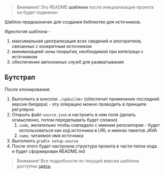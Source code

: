 > Внимание! Это README **шаблона** после инициализации проекта он будет подменен


Шаблон предназначен для создания библиотек для источников.

Идеология шаблона - 

1. максимальная централизация всех сведений и алогоритмов, связанных
с конкретным источником 
2. минимизацией зоны покрытия, необходимой при интеграци с источником
3. обеспечение автономных служб для развертывания

## Бутстрап

После клонирования:

1. Выполнить в консоли `./upbuilder` (обеспечит применение последней версии билдера) - эту операцию можно проводить в принципе регулярно
2. Открыть файл `source.json` и настроить в нем поля (делать осмысленно, потом переделывать будет сложно) 
   1. `code`, желательно чтобы совпадало с именем репозитория - будет использоваться как код источника в URL и именах пакетов JAVA
   2. `name`, читаемое имя источника 
3. Выполнить `gradle setup-source`
4. После этого будет настроена структура проекта в части папок кода и будет сформирован README.md


> Внимание! Все подробности по текущей версии шаблона доступны [здесь]()